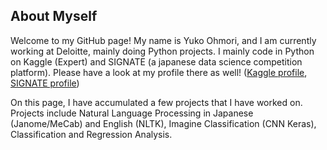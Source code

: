 ## About Myself
Welcome to my GitHub page! My name is Yuko Ohmori, and I am currently working at Deloitte, mainly doing Python projects. I mainly code in Python on Kaggle (Expert) and SIGNATE (a japanese data science competition platform). Please have a look at my profile there as well! ([Kaggle profile](https://www.kaggle.com/yohmori02), [SIGNATE profile](https://signate.jp/users/74597))

On this page, I have accumulated a few projects that I have worked on. Projects include Natural Language Processing in Japanese (Janome/MeCab) and English (NLTK), Imagine Classification (CNN Keras), Classification and Regression Analysis.
